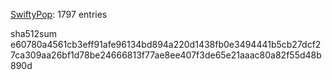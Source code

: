 [SwiftyPop](https://github.com/SwiftyPop): 1797 entries

sha512sum e60780a4561cb3eff91afe96134bd894a220d1438fb0e3494441b5cb27dcf27ca309aa26bf1d78be24666813f77ae8ee407f3de65e21aaac80a82f55d48b890d
